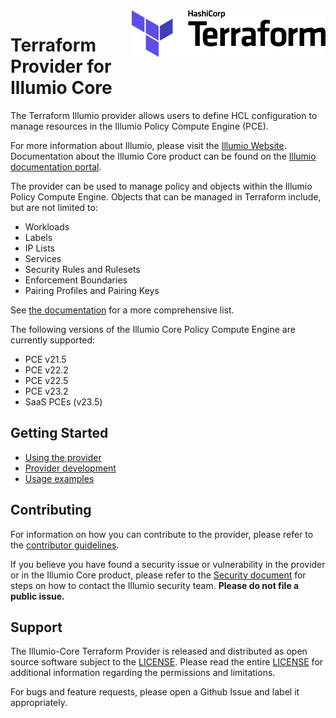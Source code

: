 <a href="https://terraform.io">
    <img src="https://raw.githubusercontent.com/hashicorp/terraform-website/master/public/img/logo-hashicorp.svg" alt="Terraform logo" title="Terraform" align="right" valign="center" height="75px" />
</a>

# Terraform Provider for Illumio Core  

The Terraform Illumio provider allows users to define HCL configuration to manage resources in the Illumio Policy Compute Engine (PCE).  

For more information about Illumio, please visit the [Illumio Website](https://www.illumio.com). Documentation about the Illumio Core product can be found on the [Illumio documentation portal](https://docs.illumio.com).  

The provider can be used to manage policy and objects within the Illumio Policy Compute Engine. Objects that can be managed in Terraform include, but are not limited to:

- Workloads
- Labels
- IP Lists
- Services
- Security Rules and Rulesets
- Enforcement Boundaries
- Pairing Profiles and Pairing Keys

See [the documentation](https://registry.terraform.io/providers/illumio/illumio-core/latest/docs) for a more comprehensive list.  

The following versions of the Illumio Core Policy Compute Engine are currently supported:  

- PCE v21.5
- PCE v22.2
- PCE v22.5
- PCE v23.2
- SaaS PCEs (v23.5)

## Getting Started  

- [Using the provider](https://registry.terraform.io/providers/illumio/illumio-core/latest/docs)
- [Provider development](DEVELOPMENT.md)
- [Usage examples](./examples/README.md)

## Contributing

For information on how you can contribute to the provider, please refer to the [contributor guidelines](.github/CONTRIBUTING.md).

If you believe you have found a security issue or vulnerability in the provider or in the Illumio Core product, please refer to the [Security document](.github/SECURITY.md) for steps on how to contact the Illumio security team. **Please do not file a public issue.**

## Support

The Illumio-Core Terraform Provider is released and distributed as open source software subject to the [LICENSE](LICENSE). 
Please read the entire [LICENSE](LICENSE) for additional information regarding the permissions and limitations.  

For bugs and feature requests, please open a Github Issue and label it appropriately. 
